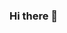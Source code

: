 ### Hi there 👋

<!--
**runnily/runnily** is a ✨ _special_ ✨ repository because its `README.md` (this file) appears on your GitHub profile.


<p align="center">
  <img src="IMG_9848.png" width="350" title="hover text">
</p>

- 🔭 I’m currently working on ...
- 🌱 I’m currently learning ...
- 👯 I’m looking to collaborate on ...
- 🤔 I’m looking for help with ...
- 💬 Ask me about ...
- 📫 How to reach me: ...
- 😄 Pronouns: ...
- ⚡ Fun fact: ...

